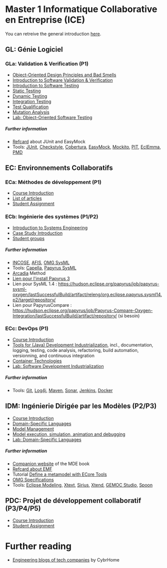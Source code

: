 # Master 1 Informatique Collaborative en Entreprise (ICE)

You can retreive the general introduction [here](./2017-18-personalintro-combemale.pdf).

## GL: Génie Logiciel

### GLa: Validation & Verification (P1)

- [Object-Oriented Design Principles and Bad Smells](./vv/0-oodp.pdf)
- [Introduction to Software Validation & Verification](./vv/1-introduction.pdf)
- [Introduction to Software Testing](./vv/2-test.pdf)
- [Static Testing](./vv/3-static-test.pdf)
- [Dynamic Testing](./vv/4-dynamic-test.pdf)
- [Integration Testing](./vv/5-integration.pdf)
- [Test Qualification](./vv/6-test-qualification.pdf)
- [Mutation Analysis](./vv/7-mutation.pdf)
- [Lab: Object-Oriented Software Testing](https://github.com/selabs-ut2j/testing)

##### Further information

- [Refcard](http://refcardz.dzone.com/refcardz/junit-and-easymock) about JUnit and EasyMock
- Tools: [JUnit](http://junit.org/), [Checkstyle](http://checkstyle.sourceforge.net/), [Cobertura](http://cobertura.github.io/cobertura/), [EasyMock](http://easymock.org/), [Mockito](http://site.mockito.org/), [PIT](http://pitest.org/), [EclEmma](http://www.eclemma.org/), [PMD](http://pmd.sourceforge.net/)

<!--
- [Selenium](http://seleniumhq.org/) website
- [DbUnit](http://www.dbunit.org/) website
-->

## EC: Environnements Collaboratifs

### ECa: Méthodes de développement (P1)<a id="eca"></a>

- [Course Introduction](./2017-18-eca-intro-combemale.pdf)
- [List of articles](./eca)
- [Student Assignment](https://docs.google.com/spreadsheets/d/1sim_i8f1Zt-45fbZjCwZuIJxyjNYLlv_fz2mfBKytlg/edit?usp=sharing)

### ECb: Ingénierie des systèmes (P1/P2)

- [Introduction to Systems Engineering](./sysml-intro.pdf)
- [Case Study Introduction](https://docs.google.com/document/d/1BJ4pcl99G0cuY1Ef5FeXuutWpGZClEcakvJarUJYUAU/edit?usp=sharing)
- [Student groups](https://docs.google.com/spreadsheets/d/1f0tDuwDX-z94ZiSsba-7bu-7odiKbEkRuDWyl2Ov1W8/edit?usp=sharing)

##### Further information

- [INCOSE](http://www.incose.org/), [AFIS](https://www.afis.fr), [OMG SysML](http://www.omgsysml.org/)
- Tools: [Capella](https://www.polarsys.org/capella/), [Papyrus SysML](https://www.eclipse.org/papyrus/components/sysml/0.10.0/)
- [Arcadia](http://www.polarsys.org/capella/arcadia.html) Method
- [Lien pour l'install Papyrus 3](https://www.eclipse.org/papyrus/download.html)
- Lien pour SysML 1.4 : https://hudson.eclipse.org/papyrus/job/papyrus-sysml-oxygen/lastSuccessfulBuild/artifact/releng/org.eclipse.papyrus.sysml14.p2/target/repository/
- Lien pour PapyrusCompare : https://hudson.eclipse.org/papyrus/job/Papyrus-Compare-Oxygen-Integration/lastSuccessfulBuild/artifact/repository/ (si besoin)

### ECc: DevOps (P1)

- [Course Introduction](./devops/2017-18-DevOps-intro.pdf)
- [Tools for (Java) Development Industrialization](./devops/tools4agiledev.pdf), incl., documentation, logging, testing, code analysis, refactoring, build automation, versionning, and continuous integration
- [Container Technologies](./devops/docker.pdf)
- [Lab: Software Development Industrialization](https://github.com/selabs-ut2j/devops)

##### Further information

- Tools: [Git](https://git-scm.com), [Log4j](https://logging.apache.org/log4j/), [Maven](https://maven.apache.org/), [Sonar](https://www.sonarqube.org/), [Jenkins](https://jenkins.io/), [Docker](https://www.docker.com/)

## IDM: Ingénierie Dirigée par les Modèles (P2/P3)

- [Course Introduction](./mde/2017-18-IDM-intro.pdf)
- [Domain-Specific Languages](./mde/1-DSLAndXtext.pdf)
- [Model Management](./mde/2-ModelManagement.pdf)
- [Model execution, simulation, animation and debugging](./mde/3-ModelExecution.pdf)
- [Lab: Domain-Specific Languages](#)

##### Further information

- [Companion website](http://mdebook.irisa.fr/) of the MDE book
- [Refcard about EMF](http://refcardz.dzone.com/refcardz/essential-emf)
- Tutorial [Define a metamodel with ECore Tools](https://wiki.eclipse.org/Sirius/Tutorials/DomainModelTutorial)
- [OMG Specifications](http://www.omg.org/spec/)
- Tools: [Eclipse Modeling](http://www.eclipse.org/modeling/), [Xtext](https://www.eclipse.org/Xtext/), [Sirius](https://www.eclipse.org/sirius/), [Xtend](https://www.eclipse.org/xtend/), [GEMOC Studio](http://www.eclipse.org/gemoc/), [Spoon](http://spoon.gforge.inria.fr)

## PDC: Projet de développement collaboratif (P3/P4/P5)

- [Course Introduction](./2017-18-M1ICE-pdc-description.pdf)
- [Student Assignment](https://docs.google.com/spreadsheets/d/1JFB8cLmj_ttTZ53d3Psb9ZIxkVqlCnAVzftA_X7Jj5c/edit?usp=sharing)

# Further reading

- [Engineering blogs of tech companies](https://www.cybrhome.com/topic/engineering-blogs-of-companies) by CybrHome